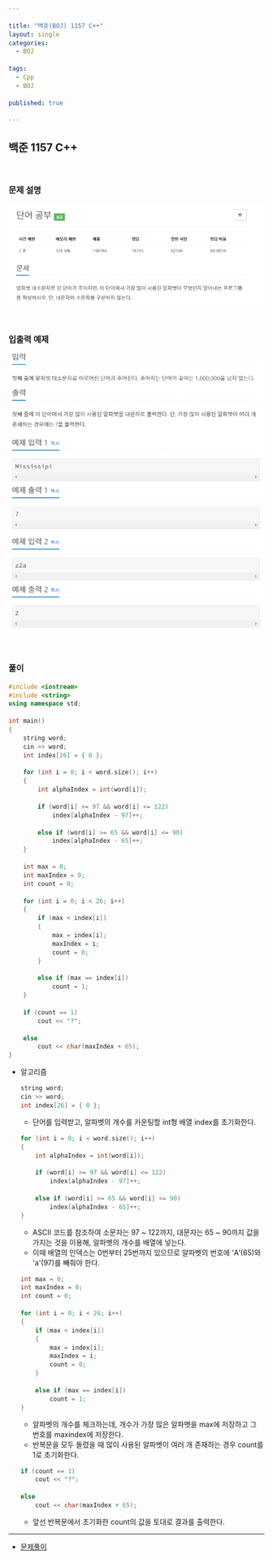 ```yaml
---

title: "백준(BOJ) 1157 C++"
layout: single
categories:
  - BOJ

tags:
  - Cpp
  - BOJ

published: true

---
```


## 백준 1157 C++

<br>

### 문제 설명

![image-20221209110118057](/assets/images/2022-12-09-BOJ11720/image-20221209110118057.png)

<br>

### 입출력 예제

![image-20221209110139530](/assets/images/2022-12-09-BOJ11720/image-20221209110139530.png)

<br>

### 풀이

```cpp
#include <iostream>
#include <string>
using namespace std;

int main()
{
	string word;
	cin >> word;
	int index[26] = { 0 };

	for (int i = 0; i < word.size(); i++)
    {
        int alphaIndex = int(word[i]);

		if (word[i] >= 97 && word[i] <= 122)
			index[alphaIndex - 97]++;

		else if (word[i] >= 65 && word[i] <= 90)
			index[alphaIndex - 65]++;
    }

	int max = 0;
	int maxIndex = 0;
	int count = 0;

	for (int i = 0; i < 26; i++)
	{
		if (max < index[i])
		{
			max = index[i];
			maxIndex = i;
			count = 0;
		}

		else if (max == index[i])
			count = 1;
	}

	if (count == 1)
		cout << "?";

	else
		cout << char(maxIndex + 65);
}
```

- 알고리즘

  ```cpp
  string word;
  cin >> word;
  int index[26] = { 0 };
  ```
  
  - 단어를 입력받고, 알파벳의 개수를 카운팅할 int형 배열 index를 초기화한다.
  
  ```cpp
  for (int i = 0; i < word.size(); i++)
  {
      int alphaIndex = int(word[i]);
  
      if (word[i] >= 97 && word[i] <= 122)
          index[alphaIndex - 97]++;
  
      else if (word[i] >= 65 && word[i] <= 90)
          index[alphaIndex - 65]++;
  }
  ```
  
  - ASCII 코드를 참조하여 소문자는 97 ~ 122까지, 대문자는 65 ~ 90까지 값을 가지는 것을 이용해, 알파벳의 개수를 배열에 넣는다.
  - 이때 배열의 인덱스는 0번부터 25번까지 있으므로 알파벳의 번호에 'A'(65)와 'a'(97)를 빼줘야 한다.
  
  ```cpp
  int max = 0;
  int maxIndex = 0;
  int count = 0;
  
  for (int i = 0; i < 26; i++)
  {
      if (max < index[i])
      {
          max = index[i];
          maxIndex = i;
          count = 0;
      }
  
      else if (max == index[i])
          count = 1;
  }
  ```
  
  - 알파벳의 개수를 체크하는데, 개수가 가장 많은 알파벳을 max에 저장하고 그 번호를 maxindex에 저장한다.
  - 반복문을 모두 돌렸을 때 많이 사용된 알파벳이 여러 개 존재하는 경우 count를 1로 초기화한다.
  
  ```cpp
  if (count == 1)
      cout << "?";
  
  else
      cout << char(maxIndex + 65);
  ```
  
  - 앞선 반복문에서 초기화한 count의 값을 토대로 결과를 출력한다.


---

- [문제풀이](https://www.acmicpc.net/user/malove8466)

